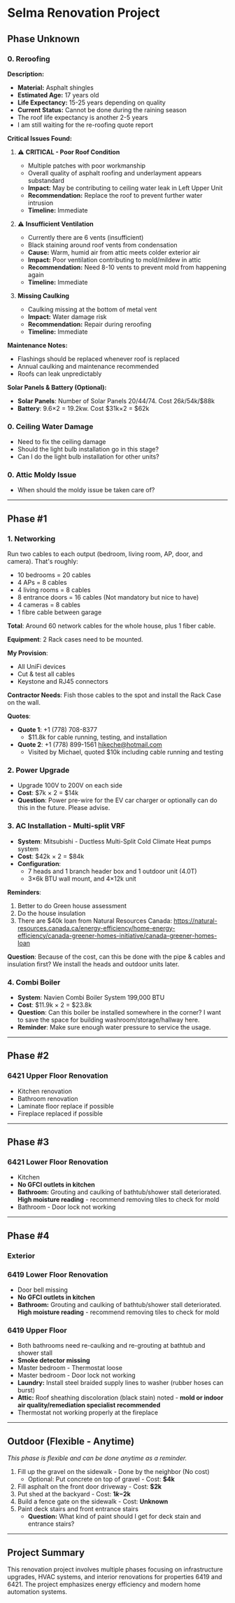 # Selma Renovation Project

## Phase Unknown

### 0. Reroofing
**Description:**
- **Material:** Asphalt shingles
- **Estimated Age:** 17 years old
- **Life Expectancy:** 15-25 years depending on quality
- **Current Status:** Cannot be done during the raining season
- The roof life expectancy is another 2-5 years
- I am still waiting for the re-roofing quote report

**Critical Issues Found:**
1. ⚠️ **CRITICAL - Poor Roof Condition**
   - Multiple patches with poor workmanship
   - Overall quality of asphalt roofing and underlayment appears substandard
   - **Impact:** May be contributing to ceiling water leak in Left Upper Unit
   - **Recommendation:** Replace the roof to prevent further water intrusion
   - **Timeline:** Immediate

2. ⚠️ **Insufficient Ventilation**
   - Currently there are 6 vents (insufficient)
   - Black staining around roof vents from condensation
   - **Cause:** Warm, humid air from attic meets colder exterior air
   - **Impact:** Poor ventilation contributing to mold/mildew in attic
   - **Recommendation:** Need 8-10 vents to prevent mold from happening again
   - **Timeline:** Immediate

3. **Missing Caulking**
   - Caulking missing at the bottom of metal vent
   - **Impact:** Water damage risk
   - **Recommendation:** Repair during reroofing
   - **Timeline:** Immediate

**Maintenance Notes:**
- Flashings should be replaced whenever roof is replaced
- Annual caulking and maintenance recommended
- Roofs can leak unpredictably

**Solar Panels & Battery (Optional):**
- **Solar Panels**: Number of Solar Panels 20/44/74. Cost $26k/$54k/$88k
- **Battery**: 9.6×2 = 19.2kw. Cost $31k×2 = $62k

### 0. Ceiling Water Damage
- Need to fix the ceiling damage
- Should the light bulb installation go in this stage?
- Can I do the light bulb installation for other units?

### 0. Attic Moldy Issue
- When should the moldy issue be taken care of?

---

## Phase #1

### 1. Networking
Run two cables to each output (bedroom, living room, AP, door, and camera). That's roughly:
- 10 bedrooms = 20 cables
- 4 APs = 8 cables
- 4 living rooms = 8 cables
- 8 entrance doors = 16 cables (Not mandatory but nice to have)
- 4 cameras = 8 cables
- 1 fibre cable between garage

**Total**: Around 60 network cables for the whole house, plus 1 fiber cable.

**Equipment**: 2 Rack cases need to be mounted.

**My Provision**:
- All UniFi devices
- Cut & test all cables
- Keystone and RJ45 connectors

**Contractor Needs**: Fish those cables to the spot and install the Rack Case on the wall.

**Quotes**:
- **Quote 1**: +1 (778) 708-8377
  - $11.8k for cable running, testing, and installation
- **Quote 2**: +1 (778) 899-1561 hikeche@hotmail.com
  - Visited by Michael, quoted $10k including cable running and testing

### 2. Power Upgrade
- Upgrade 100V to 200V on each side
- **Cost**: $7k × 2 = $14k
- **Question**: Power pre-wire for the EV car charger or optionally can do this in the future. Please advise.

### 3. AC Installation - Multi-split VRF
- **System**: Mitsubishi - Ductless Multi-Split Cold Climate Heat pumps system
- **Cost**: $42k × 2 = $84k
- **Configuration**: 
  - 7 heads and 1 branch header box and 1 outdoor unit (4.0T)
  - 3×6k BTU wall mount, and 4×12k unit

**Reminders**:
1. Better to do Green house assessment
2. Do the house insulation
3. There are $40k loan from Natural Resources Canada: https://natural-resources.canada.ca/energy-efficiency/home-energy-efficiency/canada-greener-homes-initiative/canada-greener-homes-loan

**Question**: Because of the cost, can this be done with the pipe & cables and insulation first? We install the heads and outdoor units later.

### 4. Combi Boiler
- **System**: Navien Combi Boiler System 199,000 BTU
- **Cost**: $11.9k × 2 = $23.8k
- **Question**: Can this boiler be installed somewhere in the corner? I want to save the space for building washroom/storage/hallway here.
- **Reminder**: Make sure enough water pressure to service the usage.

---

## Phase #2
### 6421 Upper Floor Renovation
- Kitchen renovation
- Bathroom renovation
- Laminate floor replace if possible
- Fireplace replaced if possible

---

## Phase #3
### 6421 Lower Floor Renovation
- Kitchen
- **No GFCI outlets in kitchen**
- **Bathroom:** Grouting and caulking of bathtub/shower stall deteriorated. **High moisture reading** - recommend removing tiles to check for mold
- Bathroom - Door lock not working

---

## Phase #4
### Exterior
### 6419 Lower Floor Renovation
- Door bell missing
- **No GFCI outlets in kitchen**
- **Bathroom:** Grouting and caulking of bathtub/shower stall deteriorated. **High moisture reading** - recommend removing tiles to check for mold
### 6419 Upper Floor
- Both bathrooms need re-caulking and re-grouting at bathtub and shower stall
- **Smoke detector missing**
- Master bedroom - Thermostat loose
- Master bedroom - Door lock not working
- **Laundry:** Install steel braided supply lines to washer (rubber hoses can burst)
- **Attic:** Roof sheathing discoloration (black stain) noted - **mold or indoor air quality/remediation specialist recommended**
- Thermostat not working properly at the fireplace

---

## Outdoor (Flexible - Anytime)
*This phase is flexible and can be done anytime as a reminder.*

1. Fill up the gravel on the sidewalk - Done by the neighbor (No cost)
   - Optional: Put concrete on top of gravel - Cost: **$4k**
2. Fill asphalt on the front door driveway - Cost: **$2k**
3. Put shed at the backyard - Cost: **$1k-$2k**
4. Build a fence gate on the sidewalk - Cost: **Unknown**
5. Paint deck stairs and front entrance stairs
   - **Question:** What kind of paint should I get for deck stain and entrance stairs?

---

## Project Summary
This renovation project involves multiple phases focusing on infrastructure upgrades, HVAC systems, and interior renovations for properties 6419 and 6421. The project emphasizes energy efficiency and modern home automation systems.